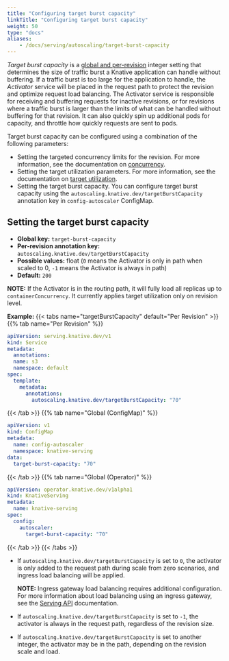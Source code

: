 ```yaml
---
title: "Configuring target burst capacity"
linkTitle: "Configuring target burst capacity"
weight: 50
type: "docs"
aliases:
    - /docs/serving/autoscaling/target-burst-capacity
---
```


_Target burst capacity_ is a [global and per-revision](./autoscaling-concepts.md) integer setting that determines the size of traffic burst a Knative application can handle without buffering.
If a traffic burst is too large for the application to handle, the _Activator_ service will be placed in the request path to protect the revision and optimize request load balancing.
The Activator service is responsible for receiving and buffering requests for inactive revisions, or for revisions where a traffic burst is larger than the limits of what can be handled without buffering for that revision. It can also quickly spin up additional pods for capacity, and throttle how quickly requests are sent to pods.

Target burst capacity can be configured using a combination of the following parameters:

* Setting the targeted concurrency limits for the revision. For more information, see the documentation on [concurrency](./concurrency.md).
* Setting the target utilization parameters. For more information, see the documentation on [target utilization](./concurrency.md#target-utilization).
* Setting the target burst capacity. You can configure target burst capacity using the `autoscaling.knative.dev/targetBurstCapacity` annotation key in `config-autoscaler` ConfigMap.

## Setting the target burst capacity

* **Global key:** `target-burst-capacity`
* **Per-revision annotation key:** `autoscaling.knative.dev/targetBurstCapacity`
* **Possible values:** float (`0` means the Activator is only in path when scaled to 0, `-1` means the Activator is always in path)
* **Default:** `200`

**NOTE:** If the Activator is in the routing path, it will fully load all replicas up to `containerConcurrency`. It currently applies target utilization only on revision level.

**Example:**
{{< tabs name="targetBurstCapacity" default="Per Revision" >}}
{{% tab name="Per Revision" %}}
```yaml
apiVersion: serving.knative.dev/v1
kind: Service
metadata:
  annotations:
  name: s3
  namespace: default
spec:
  template:
    metadata:
      annotations:
        autoscaling.knative.dev/targetBurstCapacity: "70"
```
{{< /tab >}}
{{% tab name="Global (ConfigMap)" %}}
```yaml
apiVersion: v1
kind: ConfigMap
metadata:
  name: config-autoscaler
  namespace: knative-serving
data:
  target-burst-capacity: "70"
```
{{< /tab >}}
{{% tab name="Global (Operator)" %}}
```yaml
apiVersion: operator.knative.dev/v1alpha1
kind: KnativeServing
metadata:
  name: knative-serving
spec:
  config:
    autoscaler:
      target-burst-capacity: "70"
```
{{< /tab >}}
{{< /tabs >}}

- If `autoscaling.knative.dev/targetBurstCapacity` is set to `0`, the activator is only added to the request path during scale from zero scenarios, and ingress load balancing will be applied.

  **NOTE:** Ingress gateway load balancing requires additional configuration. For more information about load balancing using an ingress gateway, see the [Serving API](../../reference/api/serving.md) documentation.

- If `autoscaling.knative.dev/targetBurstCapacity` is set to `-1`, the activator is always in the request path, regardless of the revision size.

- If `autoscaling.knative.dev/targetBurstCapacity` is set to another integer, the activator may be in the path, depending on the revision scale and load.
